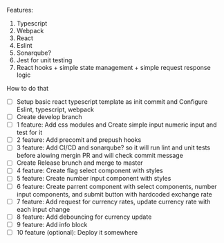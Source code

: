 Features:
1. Typescript
2. Webpack
3. React
4. Eslint
5. Sonarqube?
6. Jest for unit testing
7. React hooks + simple state management + simple request response logic

How to do that
- [ ] Setup basic react typescript template as init commit and Configure Eslint, typescript, webpack
- [ ] Create develop branch
- [ ] 1 feature: Add css modules and Create simple input numeric input and test for it
- [ ] 2 feature: Add precomit and prepush hooks
- [ ] 3 feature: Add CI/CD and sonarqube? so it will run lint and unit tests before alowing mergin PR and will check commit message
- [ ] Create Release brunch and merge to master
- [ ] 4 feature: Create flag select component with styles
- [ ] 5 feature: Create number input component with styles
- [ ] 6 feature: Create parrent component with select components, number input components, and submit button with hardcoded exchange rate
- [ ] 7 feature: Add request for currency rates, update currency rate with each input change
- [ ] 8 feature: Add debouncing for currency update
- [ ] 9 feature: Add info block
- [ ] 10 feature (optional): Deploy it somewhere